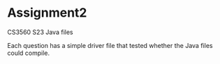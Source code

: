 # Assignment2
CS3560 S23 Java files

Each question has a simple driver file that tested whether the Java files could compile.
